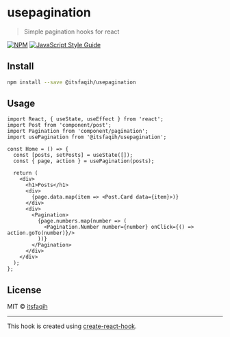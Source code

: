 # usepagination

> Simple pagination hooks for react

[![NPM](https://img.shields.io/npm/v/@itsfaqih/usepagination.svg)](https://www.npmjs.com/package/@itsfaqih/usepagination)
[![JavaScript Style Guide](https://img.shields.io/badge/code_style-standard-brightgreen.svg)](https://standardjs.com)

## Install

```bash
npm install --save @itsfaqih/usepagination
```

## Usage

```tsx
import React, { useState, useEffect } from 'react';
import Post from 'component/post';
import Pagination from 'component/pagination';
import usePagination from '@itsfaqih/usepagination';

const Home = () => {
  const [posts, setPosts] = useState([]);
  const { page, action } = usePagination(posts);

  return (
    <div>
      <h1>Posts</h1>
      <div>
        {page.data.map(item => <Post.Card data={item}>)}
      </div>
      <div>
        <Pagination>
          {page.numbers.map(number => (
            <Pagination.Number number={number} onClick={() => action.goTo(number)}/>
          ))}
        </Pagination>
      </div>
    </div>
  );
};
```

## License

MIT © [itsfaqih](https://github.com/itsfaqih)

---

This hook is created using [create-react-hook](https://github.com/hermanya/create-react-hook).
